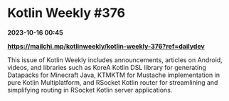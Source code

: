 # Kotlin Weekly #376

**2023-10-16 00:45**

**https://mailchi.mp/kotlinweekly/kotlin-weekly-376?ref=dailydev**

This issue of Kotlin Weekly includes announcements, articles on Android, videos, and libraries such as KoreA Kotlin DSL library for generating Datapacks for Minecraft Java, KTMKTM for Mustache implementation in pure Kotlin Multiplatform, and RSocket Kotlin router for streamlining and simplifying routing in RSocket Kotlin server applications.